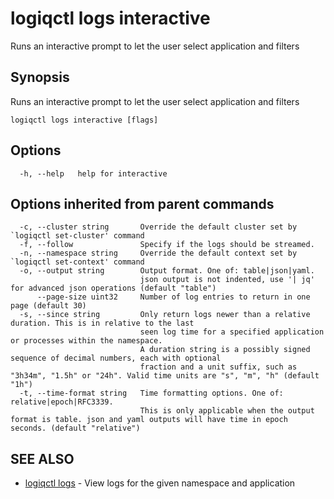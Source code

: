# logiqctl logs interactive

Runs an interactive prompt to let the user select application and filters

## Synopsis

Runs an interactive prompt to let the user select application and filters

```text
logiqctl logs interactive [flags]
```

## Options

```text
  -h, --help   help for interactive
```

## Options inherited from parent commands

```text
  -c, --cluster string       Override the default cluster set by `logiqctl set-cluster' command
  -f, --follow               Specify if the logs should be streamed.
  -n, --namespace string     Override the default context set by `logiqctl set-context' command
  -o, --output string        Output format. One of: table|json|yaml. 
                             json output is not indented, use '| jq' for advanced json operations (default "table")
      --page-size uint32     Number of log entries to return in one page (default 30)
  -s, --since string         Only return logs newer than a relative duration. This is in relative to the last
                             seen log time for a specified application or processes within the namespace.
                             A duration string is a possibly signed sequence of decimal numbers, each with optional
                             fraction and a unit suffix, such as "3h34m", "1.5h" or "24h". Valid time units are "s", "m", "h" (default "1h")
  -t, --time-format string   Time formatting options. One of: relative|epoch|RFC3339. 
                             This is only applicable when the output format is table. json and yaml outputs will have time in epoch seconds. (default "relative")
```

## SEE ALSO

* [logiqctl logs](logiqctl_logs.md)     - View logs for the given namespace and application

